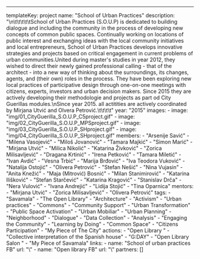 ---
  templateKey: project
  name: "School of Urban Practices"
  description: "\n\t\t\t\t\tSchool of Urban Practices (S.O.U.P) is dedicated to building dialogue and including the community in the process of developing new concepts of common public spaces. Continually working on locations of public interest and exchanging ideas with the local community initiatives and local entrepreneurs, School of Urban Practices develops innovative strategies and projects based on critical engagement in current problems of urban communities.United during master's studies in year 2012, they wished to direct their newly gained professional calling - that of the architect - into a new way of thinking about the surroundings, its changes, agents, and (their own) roles in the process. They have been exploring new local practices of participative design through one-on-one meetings with citizens, experts, investors and urban decision makers. Since 2015 they are actively developing their methodologie and projects as part od City Guerillas modules.\nSince year 2015. all actitities are actively coordinated by Mirjana Utvić and Olvera Petrović.\t\t\t\t"
  year: "2015"
  images:
    - image: "img/01_CityGuerilla_S.O.U.P_C5project.gif"
    - image: "img/02_CityGuerilla_S.O.U.P_MPSproject.gif"
    - image: "img/03_CityGuerilla_S.O.U.P_SHproject.gif"
    - image: "img/04_CityGuerilla_S.O.U.P_SHproject.gif"
  members:
    - "Arsenije Savić"
    - "Milena Vasojević"
    - "Miloš Jovanović"
    - "Tamara Majkić"
    - "Simon Marić"
    - "Mirjana Utvić"
    - "Milica Nikolić"
    - "Katarina Živković"
    - "Zorica Milisavljević"
    - "Dragana Krtinić"
    - "Irena Petković"
    - "Tamara Miletić"
    - "Ivan Avdić"
    - "Vesna Trbić"
    - "Marija Brđović"
    - "Iva Teodora Vuković"
    - "Natalija Ostojić"
    - "Olivera Petrović"
    - "Stefan Nešić"
    - "Nina Vujasin"
    - "Anita Knežić"
    - "Maja (Mitrović) Bosnić"
    - "Milan Stanimirović"
    - "Katarina Ilišković"
    - "Stefan Starčević"
    - "Katarina Kragović"
    - "Stanislav Drča"
    - "Nera Vulović"
    - "Ivana Andrejić"
    - "Lidija Stojić"
    - "Tina Oparnica"
  mentors:
    - "Mirjana Utvić"
    - "Zorica Milisavljević"
    - "Olivera Petrović"
  tags:
    - "Savamala"
    - "The Open Library"
    - "Architecture"
    - "Activism"
    - "Urban practices"
    - "Commons"
    - "Community Support"
    - "Urban Transformation"
    - "Public Space Activation"
    - "Urban Mobiliar"
    - "Urban Planning"
    - "Neighborhood"
    - "Dialogue"
    - "Data Collection"
    - "Analysis"
    - "Engaging the Community"
    - "Learning by Doing"
    - "Common Space"
    - "Citizens Participation"
    - "My Piece of The City"
  actions:
    - "Open Library "
    - "Collective interpretation of the Spanish house"
    - "G:DAY"
    - "Open Library Salon "
    - "My Piece of Savamala"
  links:
    -
      name: "School of urban practices FB"
      url: "\\"
    -
      name: "Open library FB"
      url: "\\"
  partners: []
